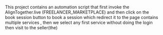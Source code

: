 This project contains an automation script that first invoke the AlignTogether.live (FREELANCER_MARKETPLACE) and then click on the book session button to book a session which redirect it to the page contains multiple services ,  then we select any first service without doing the login then visit to the seller(the)
